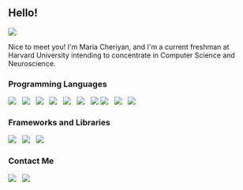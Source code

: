 ## Hello! <img height=17px src="img/hand_wave.gif">

<img src="img/MARIA CHERIYAN.png">

Nice to meet you! I'm Maria Cheriyan, and I'm a current freshman at Harvard University intending to concentrate in Computer Science and Neuroscience. 

### Programming Languages

<img src="https://img.shields.io/badge/HTML-E34F26?style=for-the-badge&logo=html&logoColor=white">&nbsp;&nbsp;
<img src="https://img.shields.io/badge/CSS3-1572B6?style=for-the-badge&logo=css3&logoColor=white">&nbsp;&nbsp;
<img src="https://img.shields.io/badge/JavaScript-323330?style=for-the-badge&logo=javascript&logoColor=F7DF1E">&nbsp;&nbsp;
<img src="https://img.shields.io/badge/TypeScript-007ACC?style=for-the-badge&logo=typescript&logoColor=white">&nbsp;&nbsp;
<img src="https://img.shields.io/badge/Java-ED8B00?style=for-the-badge&logo=java&logoColor=white">&nbsp;&nbsp;
<img src="https://img.shields.io/badge/LaTeX-47A141?style=for-the-badge&logo=LaTeX&logoColor=white" >&nbsp;&nbsp;
<img src="https://img.shields.io/badge/R-5E5C5C?style=for-the-badge&logo=r&logoColor=white">
<img src="https://img.shields.io/badge/Python-E34F26?style=for-the-badge&logo=python&logoColor=white">&nbsp;&nbsp;
<img src="https://img.shields.io/badge/C#-1572B6?style=for-the-badge&logo=c#&logoColor=white">&nbsp;&nbsp;
<img src="https://img.shields.io/badge/Swift-323330?style=for-the-badge&logo=swift&logoColor=F7DF1E">&nbsp;&nbsp;


### Frameworks and Libraries
<img src="https://img.shields.io/badge/Node.js-339933?style=for-the-badge&logo=nodedotjs&logoColor=white">&nbsp;&nbsp;
<img src="https://img.shields.io/badge/npm-CB3837?style=for-the-badge&logo=npm&logoColor=white">&nbsp;&nbsp;
<img src="https://img.shields.io/badge/GraphQl-E10098?style=for-the-badge&logo=graphql&logoColor=white">&nbsp;&nbsp;

### Contact Me

<a href="mailto:mcheriyan@college.harvard.edu"><img src="https://img.shields.io/badge/Gmail-D14836?style=for-the-badge&logo=gmail&logoColor=white"></a>&nbsp;&nbsp;
<a href="https://www.linkedin.com/in/mcheriyan/"><img src="https://img.shields.io/badge/LinkedIn-0077B5?style=for-the-badge&logo=linkedin&logoColor=white"></a>
